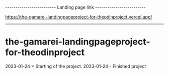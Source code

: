 ------------------------- Landing page link -------------------------

https://the-gamarei-landingpageproject-for-theodinproject.vercel.app/

---------------------------------------------------------------------

# the-gamarei-landingpageproject-for-theodinproject

2023-01-24 = Starting of the project.
2023-01-24 - Finished project

